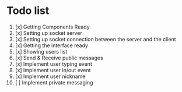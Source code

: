 # Todo list
1. [x] Getting Components Ready
2. [x] Setting up socket server
3. [x] Setting up socket connection between the server and the client
4. [x] Getting the interface ready
5. [x] Showing users list
6. [x] Send & Receive public messages
7. [x] Implement user typing event
8. [x] Implement user in/out event
9. [x] Implement user nickname
10. [ ] Implement private messaging